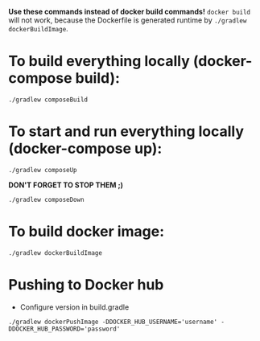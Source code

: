 **Use these commands instead of docker build commands!** ```docker build``` will not work, because the Dockerfile is generated runtime by ```./gradlew dockerBuildImage```. 

# To build everything locally (docker-compose build):

```
./gradlew composeBuild
```

# To start and run everything locally (docker-compose up):

```
./gradlew composeUp
```

**DON'T FORGET TO STOP THEM ;)**

```
./gradlew composeDown
```

# To build docker image:

```
./gradlew dockerBuildImage
```

# Pushing to Docker hub
- Configure version in build.gradle
```
./gradlew dockerPushImage -DDOCKER_HUB_USERNAME='username' -DDOCKER_HUB_PASSWORD='password'
```